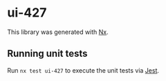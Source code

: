 # ui-427

This library was generated with [Nx](https://nx.dev).

## Running unit tests

Run `nx test ui-427` to execute the unit tests via [Jest](https://jestjs.io).
